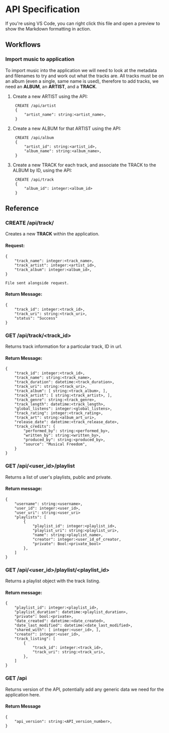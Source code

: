 # API Specification

If you're using VS Code, you can right click this file and open a preview to show the Markdown formatting in action.

## Workflows

### Import music to application
To import music into the application we will need to look at the metadata and filenames to
try and work out what the tracks are. All tracks must be on an album (even a single, same name is used),
therefore to add tracks, we need an **ALBUM**, an **ARTIST**, and a **TRACK**.

1. Create a new ARTIST using the API:

        CREATE /api/artist
        {
            "artist_name": string:<artist_name>,
        }

2. Create a new ALBUM for that ARTIST using the API:

        CREATE /api/album
        {
            "artist_id": string:<artist_id>,
            "album_name": string:<album_name>,
        }

3. Create a new TRACK for each track, and associate the TRACK to the ALBUM by ID, using the API:

        CREATE /api/track
        {
            "album_id": integer:<album_id>
        }

## Reference

### CREATE /api/track/

Creates a new **TRACK** within the application.

#### Request:

    {
        "track_name": integer:<track_name>,
        "track_artist": integer:<artist_id>,
        "track_album": integer:<album_id>,
    }

    File sent alongside request.

#### Return Message:

    {
        "track_id": integer:<track_id>,
        "track_uri": string:<track_uri>,
        "status": "Success"
    }

### GET /api/track/<track_id>

Returns track information for a particular track, ID in url. 

#### Return Message:

    {
        "track_id": integer:<track_id>,
        "track_name": string:<track_name>,
        "track_duration": datetime:<track_duration>,
        "track_uri": string:<track_uri>,
        "track_album": [ string:<track_album>, ],
        "track_artist": [ string:<track_artist>, ],
        "track_genre": string:<track_genre>,
        "track_length": datetime:<track_length>,
        "global_listens": integer:<global_listens>,
        "track_rating": integer:<track_rating>,
        "track_art": string:<album_art_uri>,
        "release_date": datetime:<track_release_date>,
        "track_credits": {
            "performed_by": string:<performed_by>,
            "written_by": string:<written_by>,
            "produced_by": string:<produced_by>,
            "source": "Musical Freedom",
        }
    }

### GET /api/<user_id>/playlist
Returns a list of user's playlists, public and private.

#### Return message:

    {
        "username": string:<username>,
        "user_id": integer:<user_id>,
        "user_uri": string:<user_uri>
        "playlists": [
            {
                "playlist_id": integer:<playlist_id>,
                "playlist_uri": string:<playlist_uri>,
                "name": string:<playlist_name>,
                "creator": integer:<user_id_of_creator,
                "private": Bool:<private_bool>
            },
        ]
    }

### GET /api/<user_id>/playlist/<playlist_id>
Returns a playlist object with the track listing.

#### Return message:

    {
        "playlist_id": integer:<playlist_id>,
        "playlist_duration": datetime:<playlist_duration>,
        "private": bool:<private>,
        "date_created": datetime:<date_created>,
        "date_last_modified": datetime:<date_last_modified>,
        "shared_with": [ integer:<user_id>, ],
        "creator": integer:<user_id>,
        "track_listing": [
            {
                "track_id": integer:<track_id>,
                "track_uri": string:<track_uri>,
            },
        ]
    }


### GET /api

Returns version of the API, potentially add any generic data we need for the application here.

#### Return Message

    {
        "api_version": string:<API_version_number>,
    }